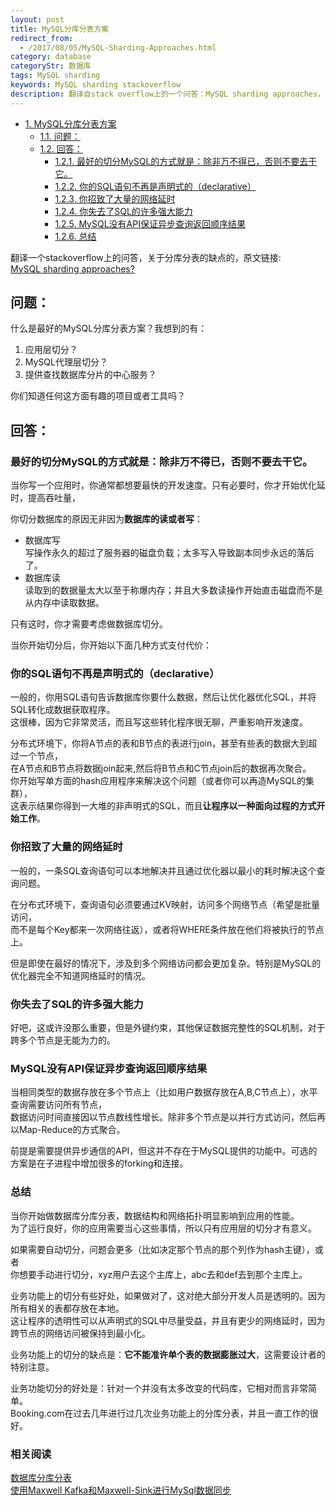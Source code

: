 ```yaml
---
layout: post
title: MySQL分库分表方案
redirect_from:
  - /2017/08/05/MySQL-Sharding-Approaches.html
category: database
categoryStr: 数据库
tags: MySQL sharding
keywords: MySQL sharding stackoverflow
description: 翻译自stack overflow上的一个问答：MySQL sharding approaches，觉得写的非常的好，说的是：为什么不建议做MySql分库分表。
---
```

<div id="text-table-of-contents">
<ul>
<li><a href="#sec-1">1. MySQL分库分表方案</a>
<ul>
<li><a href="#sec-1-1">1.1. 问题：</a></li>
<li><a href="#sec-1-2">1.2. 回答：</a>
<ul>
<li><a href="#sec-1-2-1">1.2.1. 最好的切分MySQL的方式就是：除非万不得已，否则不要去干它。</a></li>
<li><a href="#sec-1-2-2">1.2.2. 你的SQL语句不再是声明式的（declarative）</a></li>
<li><a href="#sec-1-2-3">1.2.3. 你招致了大量的网络延时</a></li>
<li><a href="#sec-1-2-4">1.2.4. 你失去了SQL的许多强大能力</a></li>
<li><a href="#sec-1-2-5">1.2.5. MySQL没有API保证异步查询返回顺序结果</a></li>
<li><a href="#sec-1-2-6">1.2.6. 总结</a></li>
</ul>
</li>
</ul>
</li>
</ul>
</div>



翻译一个stackoverflow上的问答，关于分库分表的缺点的，原文链接:    
[MySQL sharding approaches?](https://stackoverflow.com/questions/5541421/mysql-sharding-approaches)  


## 问题：<a id="sec-1-1" name="sec-1-1"></a>

什么是最好的MySQL分库分表方案？我想到的有：
1.  应用层切分？
2.  MySQL代理层切分？
3.  提供查找数据库分片的中心服务？

你们知道任何这方面有趣的项目或者工具吗？

## 回答：<a id="sec-1-2" name="sec-1-2"></a>

### 最好的切分MySQL的方式就是：除非万不得已，否则不要去干它。<a id="sec-1-2-1" name="sec-1-2-1"></a>

当你写一个应用时，你通常都想要最快的开发速度。只有必要时，你才开始优化延时，提高吞吐量，  

你切分数据库的原因无非因为**数据库的读或者写**：  
- 数据库写  
写操作永久的超过了服务器的磁盘负载；太多写入导致副本同步永远的落后了。  
- 数据库读  
读取到的数据量太大以至于称爆内存；并且大多数读操作开始直击磁盘而不是从内存中读取数据。  

只有这时，你才需要考虑做数据库切分。  

当你开始切分后，你开始以下面几种方式支付代价：  

### 你的SQL语句不再是声明式的（declarative）<a id="sec-1-2-2" name="sec-1-2-2"></a>

一般的，你用SQL语句告诉数据库你要什么数据，然后让优化器优化SQL，并将SQL转化成数据获取程序。  
这很棒，因为它非常灵活，而且写这些转化程序很无聊，严重影响开发速度。  

分布式环境下，你将A节点的表和B节点的表进行join，甚至有些表的数据大到超过一个节点，  
在A节点和B节点将数据join起来,然后将B节点和C节点join后的数据再次聚合。  
你开始写单方面的hash应用程序来解决这个问题（或者你可以再造MySQL的集群），  
这表示结果你得到一大堆的非声明式的SQL，而且**让程序以一种面向过程的方式开始工作**。  

### 你招致了大量的网络延时<a id="sec-1-2-3" name="sec-1-2-3"></a>

一般的，一条SQL查询语句可以本地解决并且通过优化器以最小的耗时解决这个查询问题。  

在分布式环境下，查询语句必须要通过KV映射，访问多个网络节点（希望是批量访问，  
而不是每个Key都来一次网络往返），或者将WHERE条件放在他们将被执行的节点上。  

但是即使在最好的情况下，涉及到多个网络访问都会更加复杂。特别是MySQL的优化器完全不知道网络延时的情况。  

### 你失去了SQL的许多强大能力<a id="sec-1-2-4" name="sec-1-2-4"></a>

好吧，这或许没那么重要，但是外键约束，其他保证数据完整性的SQL机制，对于跨多个节点是无能为力的。

### MySQL没有API保证异步查询返回顺序结果<a id="sec-1-2-5" name="sec-1-2-5"></a>

当相同类型的数据存放在多个节点上（比如用户数据存放在A,B,C节点上），水平查询需要访问所有节点，  
数据访问时间直接因以节点数线性增长。除非多个节点是以并行方式访问，然后再以Map-Reduce的方式聚合。    

前提是需要提供异步通信的API，但这并不存在于MySQL提供的功能中。可选的方案是在子进程中增加很多的forking和连接。  

### 总结<a id="sec-1-2-6" name="sec-1-2-6"></a>

当你开始做数据库分库分表，数据结构和网络拓扑明显影响到应用的性能。   
为了运行良好，你的应用需要当心这些事情，所以只有应用层的切分才有意义。   

如果需要自动切分，问题会更多（比如决定那个节点的那个列作为hash主键），或者  
你想要手动进行切分，xyz用户去这个主库上，abc去和def去到那个主库上。  

业务功能上的切分有些好处，如果做对了，这对绝大部分开发人员是透明的。因为所有相关的表都存放在本地。   
这让程序的透明性可以从声明式的SQL中尽量受益，并且有更少的网络延时，因为跨节点的网络访问被保持到最小化。  

业务功能上的切分的缺点是：**它不能准许单个表的数据膨胀过大**，这需要设计者的特别注意。  

业务功能切分的好处是：针对一个并没有太多改变的代码库，它相对而言非常简单。    
Booking.com在过去几年进行过几次业务功能上的分库分表，并且一直工作的很好。  

### 相关阅读
[数据库分库分表](/database/MySQL-Sharding.html)   
[使用Maxwell Kafka和Maxwell-Sink进行MySql数据同步](/MySql-ETL-Using-Maxwell-Kafka-MaxwellSink)   
